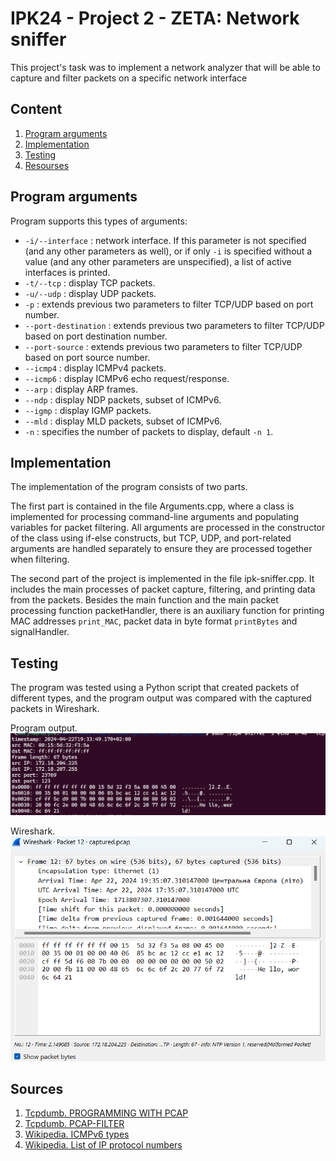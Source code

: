 # IPK24 - Project 2 - ZETA: Network sniffer
This project's task was to implement a network analyzer that will be able to capture and filter packets on a specific network interface

## Content
1. [Program arguments](#1)
2. [Implementation](#2)
3. [Testing](#3)
4. [Resourses](#4)

## <a id="1"></a> Program arguments

Program supports this types of arguments:
- `-i/--interface` : network interface. If this parameter is not specified (and any other parameters as well), or if only `-i` is specified without a value (and any other parameters are unspecified), a list of active interfaces is printed.
- `-t/--tcp` : display TCP packets.
- `-u/--udp` :  display UDP packets.
- `-p` : extends previous two parameters to filter TCP/UDP based on port number.
- `--port-destination` : extends previous two parameters to filter TCP/UDP based on port destination number.
- `--port-source` : extends previous two parameters to filter TCP/UDP based on port source number.
- `--icmp4` : display ICMPv4 packets.
- `--icmp6` : display ICMPv6 echo request/response.
- `--arp` : display ARP frames.
- `--ndp` : display NDP packets, subset of ICMPv6.
- `--igmp` : display IGMP packets.
- `--mld` : display MLD packets, subset of ICMPv6.
- `-n` : specifies the number of packets to display, default `-n 1`.

## <a id="2"></a> Implementation

The implementation of the program consists of two parts.

The first part is contained in the file Arguments.cpp, where a class is implemented for processing command-line arguments and populating variables for packet filtering. All arguments are processed in the constructor of the class using if-else constructs, but TCP, UDP, and port-related arguments are handled separately to ensure they are processed together when filtering.

The second part of the project is implemented in the file ipk-sniffer.cpp. It includes the main processes of packet capture, filtering, and printing data from the packets. Besides the main function and the main packet processing function packetHandler, there is an auxiliary function for printing MAC addresses `print_MAC`, packet data in byte format `printBytes` and signalHandler.

## <a id="3"></a> Testing

The program was tested using a Python script that created packets of different types, and the program output was compared with the captured packets in Wireshark.

Program output.
![alt text](img/image.png)

Wireshark.
![alt text](img/image1.png)

## <a id="4"></a> Sources
1. [Tcpdumb. PROGRAMMING WITH PCAP](https://www.tcpdump.org/pcap.html)
2. [Tcpdumb. PCAP-FILTER](https://www.tcpdump.org/manpages/pcap-filter.7.html)
3. [Wikipedia. ICMPv6 types](https://en.wikipedia.org/wiki/ICMPv6)
4. [Wikipedia. List of IP protocol numbers](https://en.wikipedia.org/wiki/List_of_IP_protocol_numbers)